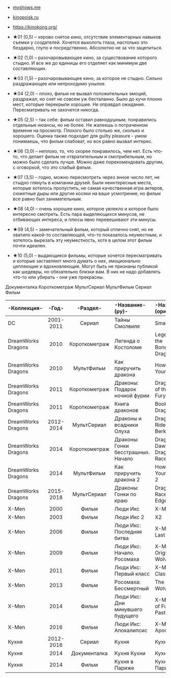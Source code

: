 - [myshows.me](https://myshows.me/annaburova89)
- [kinopoisk.ru](https://www.kinopoisk.ru/user/2244732/)
- https://kinokong.org/

- ★01 (0,5) – херово снятое кино, отсутствие элементарных навыков съемки у создателей. Хочется выколоть глаза, настолько это бездарно, глупо и посредственно. Абсолютно не за что зацепиться.
- ★02 (1,0) – разочаровывающее кино, за существование которого стыдно. И все же до единицы его отделяет как минимум две составляющих.
- ★03 (1,5) – разочаровывающее кино, за которое не стыдно. Сильно раздражающее или непроходимо унылое.
- ★04 (2,0) – плохо, фильм не вызвал положительных эмоций, раздражал, но снят не совсем уж бесталанно. Было до кучи плохих мест, которые перекрыли хорошие. Не оправдал ожидания. Пересматривать не захочется никогда.
- ★05 (2,5) – так себе: фильм оставил равнодушным, понравились отдельные нюансы, но не более. Не жалеешь о потраченном времени на просмотр. Плохого было столько же, сколько и хорошего. Оценка также подходит для guilty pleasure - умом понимаешь, что фильм слабоват, но все равно вызвал интерес.
- ★06 (3,0) – неплохо, то, что скорее понравилось, чем нет. Есть что-то, что делает фильм не отвратительным и смотрибельным, но можно было сделать лучше. Можно даже порекомендовать другим, с оговоркой, что это слабый фильм.
- ★07 (3,5) – годно, можно пересмотреть через энное число лет, не стыдно глянуть в компании друзей. Были неинтересные места, которые хотелось пропустить, не самая качественная игра актеров, сюжетные дыры или другие косяки на ваше усмотрение, но фильм все равно был занимательным.
- ★08 (4,0) – очень хорошее кино, которое увлекло и которое было интересно смотреть. Есть пара выделяющихся минусов, не отбивающих интереса, и плюсы явно перевешивают эти минусы.
- ★09 (4,5) – замечательный фильм, который отлично снят, но не хватило какой-то составляющей, что-то показалось неуместным, и хотелось вырезать эту неуместность, хотя в целом этот фильм почти идеален.
- ★10 (5,0) – выдающиеся фильмы, которые хочется пересматривать и которые заставляют много думать о них, эмоционально цепляющие и вдохновляющие. Могут быть не признаны публикой как шедевры, но обязательно близки вам. В них не надо добавлять что-то или убирать - они уже прекрасны.

Документалка
Короткометраж
МультСериал
МультФильм
Сериал
Фильм

|-Коллекция-|-Год-|-Раздел-|-Название-(ру)-|-Название-(оригинал)-|-Оценка-|
|:---|:---:|:---:|:---|:---|:---:|
| DC | 2001-2011 | Сериал | Тайны Смолвиля | Smallville | 10 | - 7 сезон 9 серия
| DreamWorks Dragons | 2010 | Короткометраж | Легенда о Костоломе | Legend of the Boneknapper Dragon | 8 |
| DreamWorks Dragons | 2010 | МультФильм | Как приручить дракона | How to Train Your Dragon | 10 |
| DreamWorks Dragons | 2011 | Короткометраж | Драконы: Подарок ночной фурии | Dragons: Gift of the Night Fury | 10 |
| DreamWorks Dragons | 2011 | Короткометраж | Книга драконов | Book of Dragons | 7 |
| DreamWorks Dragons | 2012-2014 | МультСериал | Драконы и всадники Олуха | Dragons: Riders of Berk | 9 |
| DreamWorks Dragons | 2014 | Короткометраж | Драконы: Гонки бесстрашных. Начало | Dragons: Dawn of the Dragon Racers | 9 |
| DreamWorks Dragons | 2014 | МультФильм | Как приручить дракона 2 | How to Train Your Dragon 2 | 10 |
| DreamWorks Dragons | 2015-2018 | МультСериал | Драконы: Гонки по краю | Dragons: Race to the Edge | 10 |
| X-Men | 2000 | Фильм | Люди Икс | X-Men | 10 |
| X-Men | 2003 | Фильм | Люди Икс 2 | X2 | 9 |
| X-Men | 2006 | Фильм | Люди Икс: Последняя битва | X-Men: The Last Stand | 8 |
| X-Men | 2009 | Фильм | Люди Икс: Начало. Росомаха | X-Men Origins: Wolverine | 8 |
| X-Men | 2011 | Фильм | Люди Икс: Первый класс | X-Men: First Class | 8 |
| X-Men | 2013 | Фильм | Росомаха: Бессмертный | The Wolverine | 6 |
| X-Men | 2014 | Фильм | Люди Икс: Дни минувшего будущего | X-Men: Days of Future Past | 6 |
| X-Men | 2016 | Фильм | Люди Икс: Апокалипсис | X-Men: Apocalypse | 8 |
| Кухня | 2012-2016 | Сериал | Кухня | Кухня | 10 | - 4 сезон 78 серия
| Кухня | 2014 | Документалка | Кухня Кухни | Кухня Кухни | 10 |
| Кухня | 2014 | Фильм | Кухня в Париже | Кухня в Париже | 9 |
